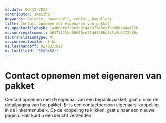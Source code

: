 ```yaml
---
ms.date: 06/12/2017
contributor: JKeithB
keywords: Galerie, powershell, cmdlet, psgallery
title: Contact opnemen met eigenaren van pakket
ms.openlocfilehash: 1adb0cfefc9e9c3f447e7345eaf0b088a04a452b
ms.sourcegitcommit: b6871f21bd666f9cd71dd336bb3f844cf472b56c
ms.translationtype: MT
ms.contentlocale: nl-NL
ms.lasthandoff: 02/03/2019
ms.locfileid: "55684582"
---
```

# <a name="contacting-package-owners"></a>Contact opnemen met eigenaren van pakket

Contact opnemen met de eigenaar van een bepaald pakket, gaat u naar de detailpagina van het pakket.
Er is een contactpersoon eigenaars-koppeling in de linkermenubalk.
Op de koppeling te klikken, gaat u naar een nieuwe pagina.
Hier kunt u een bericht verzenden.
